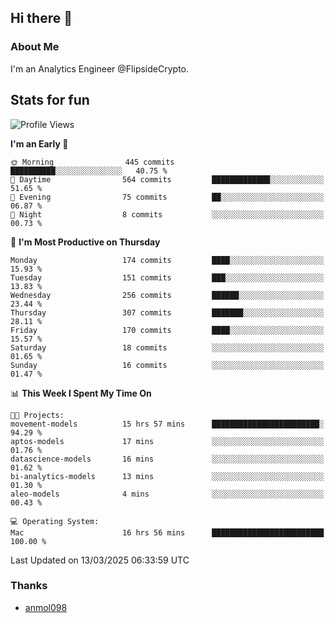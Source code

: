 ## Hi there 👋

### About Me

I'm an Analytics Engineer @FlipsideCrypto.
  
## Stats for fun


<!--START_SECTION:waka-->
![Profile Views](http://img.shields.io/badge/Profile%20Views-2-blue)

**I'm an Early 🐤** 

```text
🌞 Morning                445 commits         ██████████░░░░░░░░░░░░░░░   40.75 % 
🌆 Daytime                564 commits         █████████████░░░░░░░░░░░░   51.65 % 
🌃 Evening                75 commits          ██░░░░░░░░░░░░░░░░░░░░░░░   06.87 % 
🌙 Night                  8 commits           ░░░░░░░░░░░░░░░░░░░░░░░░░   00.73 % 
```
📅 **I'm Most Productive on Thursday** 

```text
Monday                   174 commits         ████░░░░░░░░░░░░░░░░░░░░░   15.93 % 
Tuesday                  151 commits         ███░░░░░░░░░░░░░░░░░░░░░░   13.83 % 
Wednesday                256 commits         ██████░░░░░░░░░░░░░░░░░░░   23.44 % 
Thursday                 307 commits         ███████░░░░░░░░░░░░░░░░░░   28.11 % 
Friday                   170 commits         ████░░░░░░░░░░░░░░░░░░░░░   15.57 % 
Saturday                 18 commits          ░░░░░░░░░░░░░░░░░░░░░░░░░   01.65 % 
Sunday                   16 commits          ░░░░░░░░░░░░░░░░░░░░░░░░░   01.47 % 
```


📊 **This Week I Spent My Time On** 

```text
🐱‍💻 Projects: 
movement-models          15 hrs 57 mins      ████████████████████████░   94.29 % 
aptos-models             17 mins             ░░░░░░░░░░░░░░░░░░░░░░░░░   01.76 % 
datascience-models       16 mins             ░░░░░░░░░░░░░░░░░░░░░░░░░   01.62 % 
bi-analytics-models      13 mins             ░░░░░░░░░░░░░░░░░░░░░░░░░   01.30 % 
aleo-models              4 mins              ░░░░░░░░░░░░░░░░░░░░░░░░░   00.43 % 

💻 Operating System: 
Mac                      16 hrs 56 mins      █████████████████████████   100.00 % 
```


 Last Updated on 13/03/2025 06:33:59 UTC
<!--END_SECTION:waka-->

### Thanks
 - [anmol098](https://github.com/anmol098/waka-readme-stats/)
  
